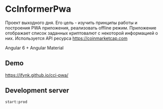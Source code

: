 # CcInformerPwa

Проект выходного дня. Его цель - изучить принципы работы и построения PWA приложения, реализовать offline режим.
Приложение отображает список заданных криптовалют с некоторой информацией о них. Используется API ресурса https://coinmarketcap.com

Angular 6 + Angular Material

## Demo

https://ifynk.github.io/cci-pwa/

## Development server

`start:prod`
